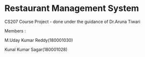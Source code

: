 # Restaurant Management System
CS207 Course Project - done under the guidance of Dr.Aruna Tiwari

Members :

M.Uday Kumar Reddy(180001030)

Kunal Kumar Sagar(180001028)
